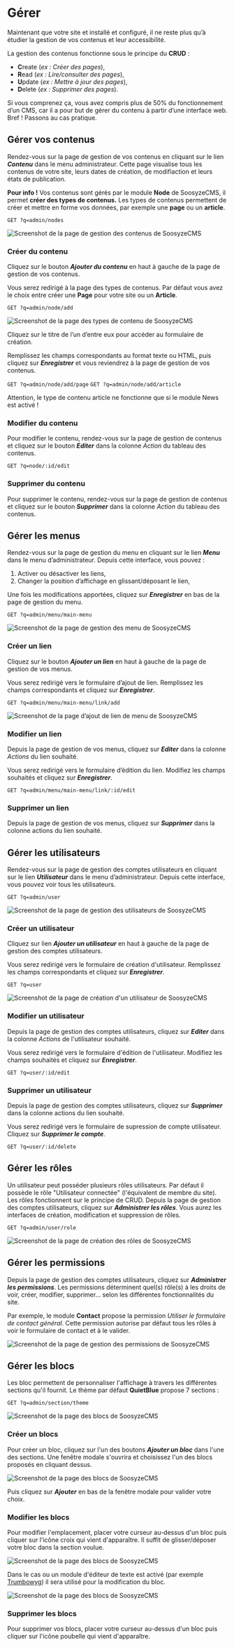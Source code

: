 # Gérer

Maintenant que votre site et installé et configuré, il ne reste plus qu’à étudier la gestion de vos contenus et leur accessibilité.

La gestion des contenus fonctionne sous le principe du **CRUD** :

* **C**reate (*ex :  Créer des pages*),
* **R**ead (*ex : Lire/consulter des pages*),
* **U**pdate (*ex : Mettre à jour des pages*),
* **D**elete (*ex : Supprimer des pages*).

Si vous comprenez ça, vous avez compris plus de 50% du fonctionnement d’un CMS, car il a pour but de gérer du contenu à partir d’une interface web. Bref ! Passons au cas pratique.

## Gérer vos contenus

Rendez-vous sur la page de gestion de vos contenus en cliquant sur le lien **_Contenu_** dans le menu administrateur. Cette page visualise tous les contenus de votre site, leurs dates de création, de modifiaction et leurs états de publication.

**Pour info !** Vos contenus sont gérés par le module **Node** de SoosyzeCMS, il permet **créer des types de contenus.** Les types de contenus permettent de créer et mettre en forme vos données, par exemple une **page** ou un **article**.

`GET ?q=admin/nodes`

![Screenshot de la page de gestion des contenus de SoosyzeCMS](/assets/user/soosyze-node_index.png)

### Créer du contenu

Cliquez sur le bouton **_Ajouter du contenu_** en haut à gauche de la page de gestion de vos contenus.

Vous serez redirigé à la page des types de contenus. Par défaut vous avez le choix entre créer une **Page** pour votre site ou un **Article**.

`GET ?q=admin/node/add`

![Screenshot de la page des types de contenu de SoosyzeCMS](/assets/user/soosyze-node_add.png)

Cliquez sur le titre de l’un d’entre eux pour accéder au formulaire de création.

Remplissez les champs correspondants au format texte ou HTML, puis cliquez sur **_Enregistrer_** et vous reviendrez à la page de gestion de vos contenus.

`GET ?q=admin/node/add/page`
`GET ?q=admin/node/add/article`

Attention, le type de contenu article ne fonctionne que si le module News est activé !

### Modifier du contenu

Pour modifier le contenu, rendez-vous sur la page de gestion de contenus et cliquez sur le bouton **_Editer_**  dans la colonne _Action_ du tableau des contenus.

`GET ?q=node/:id/edit`

### Supprimer du contenu

Pour supprimer le contenu, rendez-vous sur la page de gestion de contenus et cliquez sur le bouton **_Supprimer_**  dans la colonne _Action_ du tableau des contenus.

## Gérer les menus

Rendez-vous sur la page de gestion du menu en cliquant sur le lien **_Menu_** dans le menu d’administrateur. Depuis cette interface, vous pouvez :

1. Activer ou désactiver les liens,
2. Changer la position d’affichage en glissant/déposant le lien,

Une fois les modifications apportées, cliquez sur **_Enregistrer_** en bas de la page de gestion du menu.

`GET ?q=admin/menu/main-menu`

![Screenshot de la page de gestion des menu de SoosyzeCMS](/assets/user/soosyze-menu_show.png)

### Créer un lien

Cliquez sur le bouton **_Ajouter un lien_** en haut à gauche de la page de gestion de vos menus.

Vous serez redirigé vers le formulaire d’ajout de lien. Remplissez les champs correspondants et cliquez sur **_Enregistrer_**.

`GET ?q=admin/menu/main-menu/link/add`

![Screenshot de la page d’ajout de lien de menu de SoosyzeCMS](/assets/user/soosyze-menu_link_create.png)

### Modifier un lien

Depuis la page de gestion de vos menus, cliquez sur **_Editer_** dans la colonne *Actions* du lien souhaité.

Vous serez redirigé vers le formulaire d’édition du lien. Modifiez les champs souhaités et cliquez sur **_Enregistrer_**.

`GET ?q=admin/menu/main-menu/link/:id/edit`

### Supprimer un lien

Depuis la page de gestion de vos menus, cliquez sur **_Supprimer_** dans la colonne actions du lien souhaité.

## Gérer les utilisateurs

Rendez-vous sur la page de gestion des comptes utilisateurs en cliquant sur le lien **_Utilisateur_** dans le menu d’administrateur. 
Depuis cette interface, vous pouvez voir tous les utilisateurs.

`GET ?q=admin/user`

![Screenshot de la page de gestion des utilisateurs de SoosyzeCMS](/assets/user/soosyze-user_management.png)


### Créer un utilisateur

Cliquez sur lien **_Ajouter un utilisateur_** en haut à gauche de la page de gestion des comptes utilisateurs.

Vous serez redirigé vers le formulaire de création d'utilisateur. Remplissez les champs correspondants et cliquez sur **_Enregistrer_**.

`GET ?q=user`

![Screenshot de la page de création d'un utilisateur de SoosyzeCMS](/assets/user/soosyze-user_create.png)

### Modifier un utilisateur

Depuis la page de gestion des comptes utilisateurs, cliquez sur **_Editer_** dans la colonne *Actions* de l'utilisateur souhaité.

Vous serez redirigé vers le formulaire d'édition de l'utilisateur. Modifiez les champs souhaités et cliquez sur **_Enregistrer_**.

`GET ?q=user/:id/edit`

### Supprimer un utilisateur

Depuis la page de gestion des comptes utilisateurs, cliquez sur **_Supprimer_** dans la colonne actions du lien souhaité.

Vous serez redirigé vers le formulaire de supression de compte utilisateur. Cliquez sur **_Supprimer le compte_**.

`GET ?q=user/:id/delete`

## Gérer les rôles

Un utilisateur peut posséder plusieurs rôles utilisateurs.
Par défaut il possède le rôle "Utilisateur connectée" (l'équivalent de membre du site). Les rôles fonctionnent sur le principe de CRUD.
Depuis la page de gestion des comptes utilisateurs, cliquez sur **_Administrer les rôles_**. Vous aurez les interfaces de création, modification et suppression de rôles.

`GET ?q=admin/user/role`

![Screenshot de la page de création des rôles de SoosyzeCMS](/assets/user/soosyze-user_roles.png)


## Gérer les permissions

Depuis la page de gestion des comptes utilisateurs, cliquez sur **_Administrer les permissions_**.
Les permissions déterminent quel(s) rôle(s) à les droits de voir, créer, modifier, supprimer... selon les différentes fonctionnalités du site.

Par exemple, le module **Contact** propose la permission _Utiliser le formulaire de contact général_.
Cette permission autorise par défaut tous les rôles à voir le formulaire de contact et à le valider.

![Screenshot de la page de gestion des permissions de SoosyzeCMS](/assets/user/soosyze-user_permission.png)

## Gérer les blocs

Les bloc permettent de personnaliser l'affichage à travers les différentes sections qu'il fournit.
Le thème par défaut **QuietBlue** propose 7 sections :

`GET ?q=admin/section/theme`

![Screenshot de la page des blocs de SoosyzeCMS](/assets/user/soosyze-block.png)

### Créer un blocs

Pour créer un bloc, cliquez sur l'un des boutons **_Ajouter un bloc_** dans l'une des sections.
Une fenêtre modale s'ouvrira et choisissez l'un des blocs proposés en cliquant dessus.

![Screenshot de la page des blocs de SoosyzeCMS](/assets/user/soosyze-block_create.png)

Puis cliquez sur **_Ajouter_** en bas de la fenêtre modale pour valider votre choix.

### Modifier les blocs

Pour modifier l'emplacement, placer votre curseur au-dessus d'un bloc puis cliquer sur l'icône croix qui vient d'apparaître. 
Il suffit de glisser/déposer votre bloc dans la section voulue.

![Screenshot de la page des blocs de SoosyzeCMS](/assets/user/soosyze-block_edit.png)

Dans le cas ou un module d'éditeur de texte est activé (par exemple [Trumbowyg](https://soosyze.com/module/trumbowyg)) il sera utilisé pour la modification du bloc.

![Screenshot de la page des blocs de SoosyzeCMS](/assets/user/soosyze-block_editor.png)

### Supprimer les blocs

Pour supprimer vos blocs, placer votre curseur au-dessus d'un bloc puis cliquer sur l'icône poubelle qui vient d'apparaître.